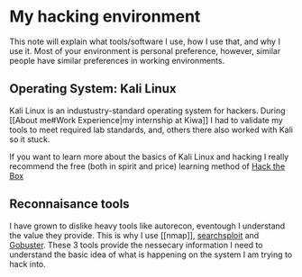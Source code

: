 # My hacking environment
This note will explain what tools/software I use, how I use that, and why I use it. Most of your environment is personal preference, however, similar people have similar preferences in working environments. 

## Operating System: Kali Linux
Kali Linux is an industustry-standard operating system for hackers. During [[About me#Work Experience|my internship at Kiwa]] I had to validate my tools to meet required lab standards, and, others there also worked with Kali so it stuck.

If you want to learn more about the basics of Kali Linux and hacking I really recommend the free (both in spirit and price) learning method of [Hack the Box](https://www.hackthebox.com/)

## Reconnaisance tools
I have grown to dislike heavy tools like autorecon, eventough I understand the value they provide. This is why I use [[nmap]], [searchsploit](https://www.exploit-db.com/searchsploit) and [Gobuster](https://github.com/OJ/gobuster). These 3 tools provide the nessecary information I need to understand the basic idea of what is happening on the system I am trying to hack into.
